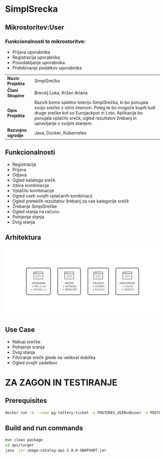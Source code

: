 # SimplSrecka

## Mikrostoritev:User

### Funkcionalnosti te mikrostoritve:
* Prijava uporabnika
* Registracija uporabnika
* Posodabljanje uporabnika
* Pridobivanje podatkov uporabnika


|   |   |
|--|--|
|__Naziv Projekta__| SimplSrečka |
|__Člani Skupine__| Brecelj Luka, Kržan Ariana |
|__Opis Projekta__| Razvili bomo spletno loterijo SimplSrečka, ki bo ponujala svojo srečko z istim imenom. Poleg te bo mogoče kupiti tudi druge srečke kot so Eurojackpot in Loto. Aplikacija bo ponujala vplačilo srečk, ogled rezultatov žrebanj in upravljanje s svojim stanjem. |
|__Razvojno ogrodje__| Java, Docker, Kubernetes |

## Funkcionalnosti
* Registracija
* Prijava
* Odjava
* Ogled kataloga srečk
* Izbira kombinacije
* Vplačilo kombinacije
* Ogled vseh svojih vplačanih kombinacij
* Ogled preteklih rezultatov žrebanj za vse kategorije srečk
* Žrebanje SimplSrečke
* Ogled stanja na računu
* Polnjenje stanja
* Dvig stanja

## Arhitektura
 ![picture alt](arhitektura.png)

## Use Case
* Nakup srečke
* Polnjenje sranja
* Dvig stanja
* Filtriranje srečk glede na velikost dobitka
* Ogled svojih zadetkov



# ZA ZAGON IN TESTIRANJE

## Prerequisites

```bash
docker run -d --name pg-lottery-ticket -e POSTGRES_USER=dbuser -e POSTGRES_PASSWORD=postgres -e POSTGRES_DB=lottery-ticket -p 5432:5432 postgres:13
```

## Build and run commands
```bash
mvn clean package
cd api/target
java -jar image-catalog-api-1.0.0-SNAPSHOT.jar
```


